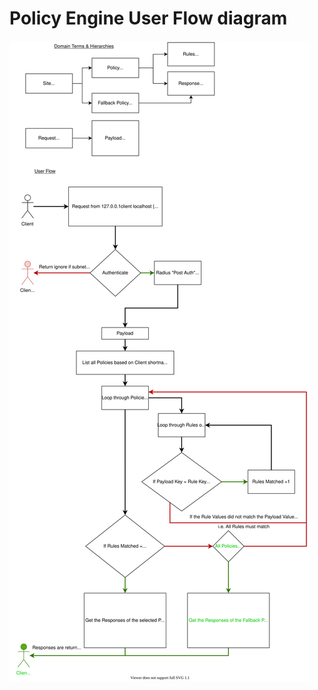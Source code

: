 # Policy Engine User Flow diagram
![policy engine user flow diagram](./diagrams/PolicyEngine.drawio.svg)
